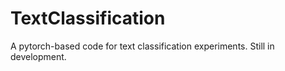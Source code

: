 # TextClassification
A pytorch-based code for text classification experiments. Still in development.
